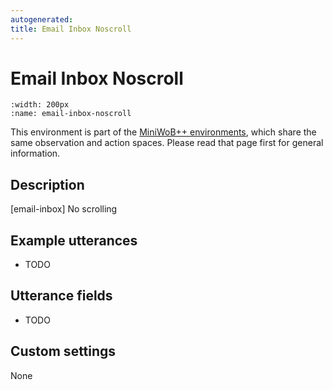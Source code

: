 ```yaml
---
autogenerated:
title: Email Inbox Noscroll
---
```


# Email Inbox Noscroll

```{figure} ../../_static/videos/miniwob/email-inbox-noscroll.gif 
:width: 200px
:name: email-inbox-noscroll
```

This environment is part of the <a href='..'>MiniWoB++ environments</a>, which share the same observation and action spaces. Please read that page first for general information.

## Description

[email-inbox] No scrolling

## Example utterances

* TODO

## Utterance fields

* TODO

## Custom settings

None
